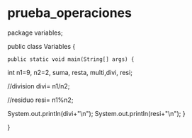 # prueba_operaciones
package variables;


public class Variables {

   
    public static void main(String[] args) {
   int n1=9, n2=2, suma, resta, multi,divi, resi;
   
   
   //division
   divi= n1/n2;
   
   //residuo
   resi= n1%n2;
   
   
      
   System.out.println(divi+"\n");
   System.out.println(resi+"\n");
    }

}
